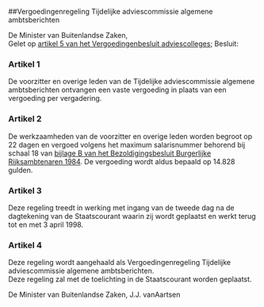 <meta http-equiv='Content-Type' content='text/html; charset=utf-8' />

##Vergoedingenregeling Tijdelijke adviescommissie algemene ambtsberichten

De Minister van Buitenlandse Zaken,  
Gelet op [artikel 5 van het Vergoedingenbesluit adviescolleges](../../../../../../../AMvB/vergoedingenbesluit/adviescolleges/BWBR0008353/README.md);
Besluit:    

### Artikel  1  

De voorzitter en overige leden van de Tijdelijke adviescommissie algemene ambtsberichten ontvangen een vaste vergoeding in plaats van een vergoeding per vergadering.  

### Artikel  2  

De werkzaamheden van de voorzitter en overige leden worden begroot op 22 dagen en vergoed volgens het maximum salarisnummer behorend bij schaal 18 van [bijlage B van het Bezoldigingsbesluit Burgerlijke Rijksambtenaren 1984](../../../../../../../AMvB/bezoldigingsbesluit/burgerlijke/rijksambtenaren/1984/BWBR0003630/README.md). De vergoeding wordt aldus bepaald op 14.828 gulden.  

### Artikel  3  

Deze regeling treedt in werking met ingang van de tweede dag na de dagtekening van de Staatscourant waarin zij wordt geplaatst en werkt terug tot en met 3 april 1998.  

### Artikel  4  

Deze regeling wordt aangehaald als Vergoedingenregeling Tijdelijke adviescommissie algemene ambtsberichten.  
Deze regeling zal met de toelichting in de Staatscourant worden geplaatst.   

De 
Minister van Buitenlandse Zaken, 
J.J. vanAartsen    
